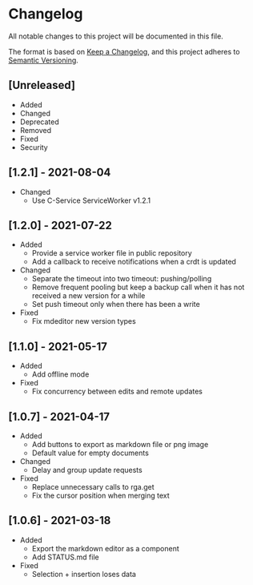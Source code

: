 # Changelog

All notable changes to this project will be documented in this file.

The format is based on [Keep a Changelog](https://keepachangelog.com/en/1.0.0/),
and this project adheres to [Semantic Versioning](https://semver.org/spec/v2.0.0.html).

## [Unreleased]

- Added
- Changed
- Deprecated
- Removed
- Fixed
- Security

## [1.2.1] - 2021-08-04

- Changed
  - Use C-Service ServiceWorker v1.2.1

## [1.2.0] - 2021-07-22

- Added
  - Provide a service worker file in public repository
  - Add a callback to receive notifications when a crdt is updated
- Changed
  - Separate the timeout into two timeout: pushing/polling
  - Remove frequent pooling but keep a backup call when it has not received a new version for a while
  - Set push timeout only when there has been a write
- Fixed
  - Fix mdeditor new version types

## [1.1.0] - 2021-05-17

- Added
  - Add offline mode
- Fixed
  - Fix concurrency between edits and remote updates

## [1.0.7] - 2021-04-17

- Added
  - Add buttons to export as markdown file or png image
  - Default value for empty documents
- Changed
  - Delay and group update requests
- Fixed
  - Replace unnecessary calls to rga.get
  - Fix the cursor position when merging text

## [1.0.6] - 2021-03-18

- Added
  - Export the markdown editor as a component
  - Add STATUS.md file
- Fixed
  - Selection + insertion loses data
